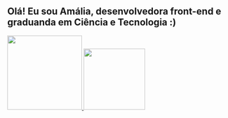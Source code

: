 ## Olá! Eu sou Amália, desenvolvedora front-end e graduanda em Ciência e Tecnologia :)
<div dir="auto">
  <a href="https://github.com/amaliabeatrisz">
  <img height="170em" src="https://github-readme-stats.vercel.app/api?username=amaliabeatrisz&show_icons=true&theme=radical&include_all_commits=true&count_private=true">
  <img height="140em" src="https://github-readme-stats.vercel.app/api/top-langs/?username=amaliabeatrisz&amp;layout=compact&amp;langs_count=7&amp;theme=radical">
</div>
